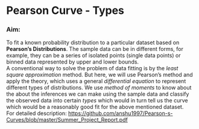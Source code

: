 # Pearson Curve - Types
### Aim: 
To fit a known probability distribution to a particular dataset based on **Pearson’s Distributions**. The sample data can be in different forms, for example, they can be a series of isolated points (single data points) or binned data represented by upper and lower bounds.
<br />
A conventional way to solve the problem of data fitting is by the *least square approximation* method. But here, we will use Pearson’s method and apply the theory, which uses a general *differential equation* to represent different types of distributions. We use *method of moments* to know about the about the inferences we can make using the sample data and classify the observed data into certain *types* which would in turn tell us the curve which would be a reasonably good fit for the above mentioned dataset.
<br />
For detailed description: https://github.com/anshu1997/Pearson-s-Curves/blob/master/Summer_Project_Report.pdf
